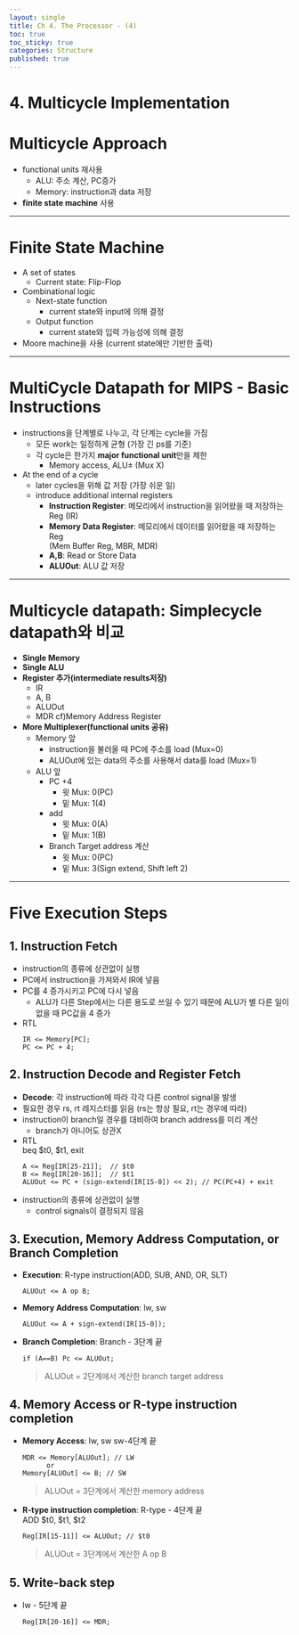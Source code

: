 ```yaml
---
layout: single
title: Ch 4. The Processor - (4)
toc: true
toc_sticky: true
categories: Structure
published: true
---
```


# 4. Multicycle Implementation

# Multicycle Approach
* functional units 재사용
    * ALU: 주소 계산, PC증가
    * Memory: instruction과 data 저장
* **finite state machine** 사용

------------

# Finite State Machine
* A set of states
    * Current state: Flip-Flop
* Combinational logic
    * Next-state function
        * current state와 input에 의해 결정
    * Output function
        * current state와 입력 가능성에 의해 결정
* Moore machine을 사용 (current state에만 기반한 출력)

------------

# MultiCycle Datapath for MIPS - Basic Instructions
* instructions을 단계별로 나누고, 각 단계는 cycle을 가짐
    * 모든 work는 일정하게 균형 (가장 긴 ps를 기준)
    * 각 cycle은 한가지 **major functional unit**만을 제한
        * Memory access, ALU± (Mux X)
* At the end of a cycle
    * later cycles을 위해 값 저장 (가장 쉬운 일)
    * introduce additional internal registers 
        * **Instruction Register**: 메모리에서 instruction을 읽어왔을 때 저장하는 Reg (IR)
        * **Memory Data Register**: 메모리에서 데이터를 읽어왔을 때 저장하는 Reg<br/>(Mem Buffer Reg, MBR, MDR)
        * **A,B**: Read or Store Data
        * **ALUOut**: ALU 값 저장

------------

# Multicycle datapath: Simplecycle datapath와 비교
* **Single Memory**
* **Single ALU**
* **Register 추가(intermediate results저장)**
    * IR
    * A, B
    * ALUOut
    * MDR cf)Memory Address Register
* **More Multiplexer(functional units 공유)**
    * Memory 앞
        * instruction을 불러올 때 PC에 주소를 load (Mux=0)
        * ALUOut에 있는 data의 주소를 사용해서 data를 load (Mux=1)
    * ALU 앞
        * PC +4
            * 윗 Mux: 0(PC)
            * 밑 Mux: 1(4)
        * add
            * 윗 Mux: 0(A)
            * 밑 Mux: 1(B)
        * Branch Target address 계산
            * 윗 Mux: 0(PC)
            * 밑 Mux: 3(Sign extend, Shift left 2)

------------

# Five Execution Steps

## 1. Instruction Fetch
* instruction의 종류에 상관없이 실행
* PC에서 instruction을 가져와서 IR에 넣음
* PC를 4 증가시키고 PC에 다시 넣음
    * ALU가 다른 Step에서는 다른 용도로 쓰일 수 있기 때문에 ALU가 별 다른 일이 없을 때 PC값을 4 증가
* RTL
   ```
   IR <= Memory[PC];
   PC <= PC + 4;
   ```

## 2. Instruction Decode and Register Fetch
* **Decode**: 각 instruction에 따라 각각 다른 control signal을 발생
* 필요한 경우 rs, rt 레지스터를 읽음 (rs는 항상 필요, rt는 경우에 따라)
* instruction이 branch일 경우를 대비하여 branch address를 미리 계산
    * branch가 아니어도 상관X
* RTL<br/>
   beq $t0, $t1, exit<br/>
   ```
   A <= Reg[IR[25-21]];  // $t0
   B <= Reg[IR[20-16]];  // $t1
   ALUOut <= PC + (sign-extend(IR[15-0]) << 2); // PC(PC+4) + exit
   ```
* instruction의 종류에 상관없이 실행
    * control signals이 결정되지 않음

## 3. Execution, Memory Address Computation, or Branch Completion
* **Execution**: R-type instruction(ADD, SUB, AND, OR, SLT)
   ```
   ALUOut <= A op B;
   ```
* **Memory Address Computation**: lw, sw
   ```
   ALUOut <= A + sign-extend(IR[15-0]);
   ```
* **Branch Completion**: Branch - 3단계 끝
   ```
   if (A==B) Pc <= ALUOut;
   ```
   > ALUOut = 2단계에서 계산한 branch target address

## 4. Memory Access or R-type instruction completion
* **Memory Access**: lw, sw  sw-4단계 끝
   ```
   MDR <= Memory[ALUOut]; // LW
         or
   Memory[ALUOut] <= B; // SW
   ```
   > ALUOut = 3단계에서 계산한 memory address
* **R-type instruction completion**: R-type - 4단계 끝<br/>
   ADD $t0, $t1, $t2<br/>
   ```
   Reg[IR[15-11]] <= ALUOut; // $t0
   ```
 	> ALUOut = 3단계에서 계산한 A op B

## 5. Write-back step
* lw - 5단계 끝
   ```
   Reg[IR[20-16]] <= MDR;
   ```
